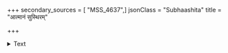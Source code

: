 +++
secondary_sources = [ "MSS_4637",]
jsonClass = "Subhaashita"
title = "आत्मानं सुस्थिरम्"

+++

<details><summary>Text</summary>

आत्मानं सुस्थिरं लक्ष्यं चैव स्थिरं बुधः।  
वेधयेत् त्रिप्रकारं तु स्थिरवेधी स उच्यते॥
</details>
